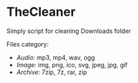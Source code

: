 # TheCleaner
Simply script for cleaning Downloads folder<br>
<p></p>
Files category:
<ul>
  <li><i>Audio:</i> mp3, mp4, wav, ogg</li>
  <li><i>Image:</i> img, png, ico, svg, jpeg, jpg, gif</li>
  <li><i>Archive:</i> 7zip, 7z, rar, zip </li>
</ul> 
